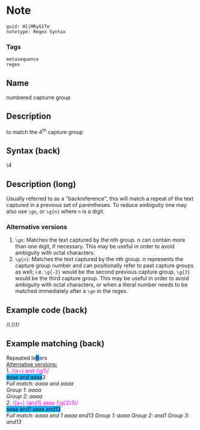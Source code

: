 # Note
```
guid: H[iMRyG1Te
notetype: Regex Syntax
```

### Tags
```
metasequence
regex
```

## Name
numbered capturre group

## Description
to match the 4<sup>th</sup> capture group

## Syntax (back)
\4

## Description (long)
Usually referred to as a "backreference", this will match a repeat of the text captured in a previous set of parentheses. To reduce ambiguity one may also use <code>\gn</code>, or <code>\g{n}</code> where <code>n</code> is a digit.
<h3>Alternative versions</h3>
<ol><li><code>\gn</code>: Matches the text captured by the nth group. n can contain more than one digit, if necessary. This may be useful in order to avoid ambiguity with octal characters.</li>
  <li><code>\g{n}</code>: Matches the text captured by the nth group. n represents the capture group number and can positionally refer to past capture groups as well; i.e. <code>\g{-2}</code> would be the second previous capture group, <code>\g{3}</code> would be the third capture group. This may be useful in order to avoid ambiguity with octal characters, or when a literal number needs to be matched immediately after a <code>\gn</code> in the regex.</li></ol>

## Example code (back)
/(.)\1/

## Example matching (back)
<div>Repeated le<span style="background-color: rgb(0, 170, 255);">tt</span>ers
</div><div>
</div><div><u>Alternative versions:</u></div><div><span style="color: rgb(255, 0, 255);">
</span></div><div>1. <span style="color: rgb(255, 0, 255);">/(a+) and (\g1)/</span></div><div><span style="background-color: rgb(21, 181, 255);">
</span></div><div><span style="background-color: rgb(21, 181, 255);">aaaa and aaaa</span>3</div><div>
</div><div><i>Full match: aaaa and aaaa</i></div><div><i>Group 1: aaaa</i></div><div><i>Group 2: aaaa</i></div><div><span style="color: rgb(255, 0, 255);">
</span></div><div><i>2. </i><span style="color: rgb(255, 0, 255);">/(a+) (and1) aaaa (\g{2}3)/</span></div><div><span style="background-color: rgb(21, 181, 255);">
</span></div><div><span style="background-color: rgb(21, 181, 255);">aaaa and1 aaaa and13</span></div><div><i>
</i></div><div><i>Full match: aaaa and 1 aaaa and13
Group 1: aaaa
Group 2: and1
Group 3: and13</i>
</div>
